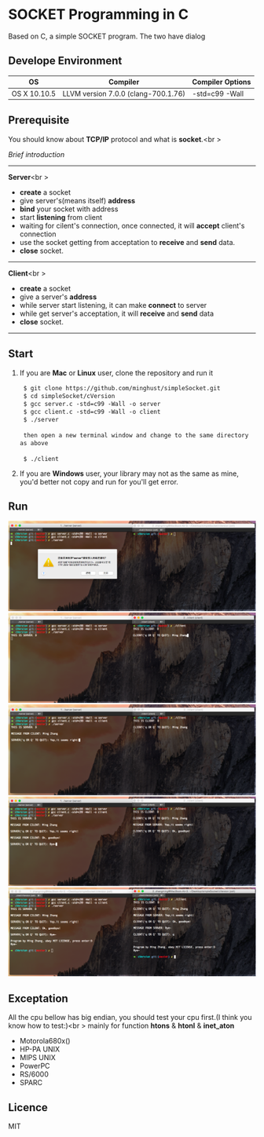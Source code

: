SOCKET Programming in C
=
Based on C, a simple SOCKET program. The two have dialog
## Develope Environment

|       OS       |            Compiler                |     Compiler Options  |
|----------------|------------------------------------|-----------------------|
|  OS X 10.10.5  | LLVM version 7.0.0 (clang-700.1.76)|      -std=c99 -Wall   |

## Prerequisite
You should know about **TCP/IP** protocol and what is **socket**.<br \>

*Brief introduction*

------------------
**Server**<br \>

- **create** a socket
- give server's(means itself) **address**
- **bind** your socket with address
- start **listening** from client
- waiting for cilent's connection, once connected, it will **accept** client's connection
- use the socket getting from acceptation to **receive** and **send** data.
- **close** socket.

------------------
**Client**<br \>

- **create** a socket
- give a server's **address**
- while server start listening, it can make **connect** to server
- while get server's acceptation, it will **receive** and **send** data
- **close** socket.

------------------

## Start 
1. If you are **Mac** or **Linux** user, clone the repository and run it
    
		$ git clone https://github.com/minghust/simpleSocket.git
		$ cd simpleSocket/cVersion
		$ gcc server.c -std=c99 -Wall -o server
		$ gcc client.c -std=c99 -Wall -o client
		$ ./server
		
		then open a new terminal window and change to the same directory as above 
		
		$ ./client
2. If you are **Windows** user, your library may not as the same as mine, you'd better not copy and run for you'll get error.

## Run
![1](./img/1.png)
![2](./img/2.png)
![3](./img/3.png)
![4](./img/4.png)
![5](./img/5.png)



## Exceptation
All the cpu bellow has big endian, you should test your cpu first.(I think you know how to test:)<br \>
mainly for function **htons** & **htonl** & **inet_aton**

- Motorola680x()
- HP-PA UNIX
- MIPS UNIX
- PowerPC
- RS/6000
- SPARC

## Licence
MIT
